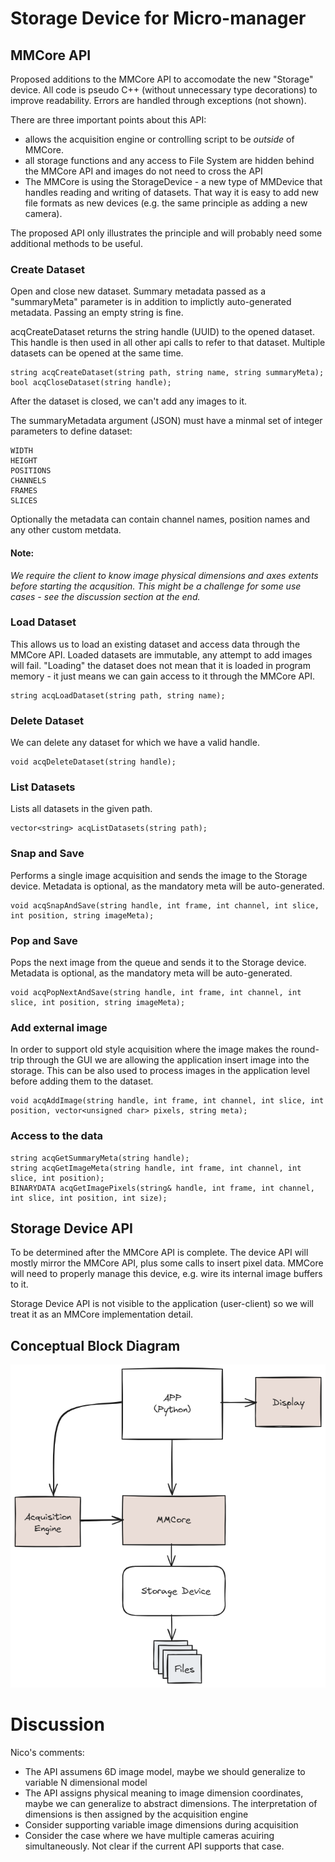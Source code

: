 # Storage Device for Micro-manager

## MMCore API
Proposed additions to the MMCore API to accomodate the new "Storage" device. All code is pseudo C++ (without unnecessary type decorations) to improve readability. Errors are handled through exceptions (not shown).

There are three important points about this API:
- allows the acquisition engine or controlling script to be *outside* of MMCore. 
- all storage functions and any access to File System are hidden behind the MMCore API and images do not need to cross the API
- The MMCore is using the StorageDevice - a new type of MMDevice that handles reading and writing of datasets. That way it is easy to add new file formats as new devices (e.g. the same principle as adding a new camera).

The proposed API only illustrates the principle and will probably need some additional methods to be useful.

### Create Dataset
Open and close new dataset. Summary metadata passed as a "summaryMeta" parameter is in addition to implictly auto-generated metadata. Passing an empty string is fine.

acqCreateDataset returns the string handle (UUID) to the opened dataset. This handle is then used in all other api calls to refer to that dataset. Multiple datasets can be opened at the same time.

``` 
string acqCreateDataset(string path, string name, string summaryMeta);
bool acqCloseDataset(string handle);
```
After the dataset is closed, we can't add any images to it.

The summaryMetadata argument (JSON) must have a minmal set of integer parameters to define dataset:

	WIDTH
	HEIGHT
	POSITIONS
	CHANNELS
	FRAMES
	SLICES

Optionally the metadata can contain channel names, position names and any other custom metdata.

#### Note:
*We require the client to know image physical dimensions and axes extents before starting the acqusition. This might be a challenge for some use cases - see the discussion section at the end.*


### Load Dataset
This allows us to load an existing dataset and access data through the MMCore API. Loaded datasets are immutable, any attempt to add images will fail. "Loading" the dataset does not mean that it is loaded in program memory - it just means we can gain access to it through the MMCore API.

```
string acqLoadDataset(string path, string name);
```

### Delete Dataset
We can delete any dataset for which we have a valid handle.
```
void acqDeleteDataset(string handle);
```

### List Datasets
Lists all datasets in the given path.
```
vector<string> acqListDatasets(string path);
```

### Snap and Save
Performs a single image acquisition and sends the image to the Storage device. Metadata is optional, as the mandatory meta will be auto-generated.
```
void acqSnapAndSave(string handle, int frame, int channel, int slice, int position, string imageMeta);
```

### Pop and Save
Pops the next image from the queue and sends it to the Storage device. Metadata is optional, as the mandatory meta will be auto-generated.

```
void acqPopNextAndSave(string handle, int frame, int channel, int slice, int position, string imageMeta);
```
### Add external image

In order to support old style acquisition where the image makes the round-trip through the GUI we are allowing the application insert image into the storage. This can be also used to process images in the application level before adding them to the dataset.

```
void acqAddImage(string handle, int frame, int channel, int slice, int position, vector<unsigned char> pixels, string meta);
```

### Access to the data
```
string acqGetSummaryMeta(string handle);
string acqGetImageMeta(string handle, int frame, int channel, int slice, int position);
BINARYDATA acqGetImagePixels(string& handle, int frame, int channel, int slice, int position, int size);
```

## Storage Device API
To be determined after the MMCore API is complete. The device API will mostly mirror the MMCore API, plus some calls to insert pixel data. MMCore will need to properly manage this device, e.g. wire its internal image buffers to it.

Storage Device API is not visible to the application (user-client) so we will treat it as an MMCore implementation detail.

## Conceptual Block Diagram
![alt text](https://github.com/go2scope/MM-storage-api/blob/main/mm-python-app-2024-02-15-1225.png)


# Discussion
Nico's comments:
* The API assumens 6D image model, maybe we should generalize to variable N dimensional model
* The API assigns physical meaning to image dimension coordinates, maybe we can generalize to abstract dimensions. The interpretation of dimensions is then assigned by the acquisition engine
* Consider supporting variable image dimensions during acquisition
* Consider the case where we have multiple cameras acuiring simultaneously. Not clear if the current API supports that case.

